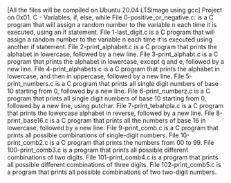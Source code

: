 [All the files will be compiled on Ubuntu 20.04 LTSimage using gcc]
Project on 0x01. C - Variables, if, else, while
File 0-positive_or_negative.c: is a C program that will assign a random number to the variable n each time it is executed, using an if statement.
File 1-last_digit.c is a C program that will assign a random number to the variable n each time it is executed using another if statement.
File 2-print_alphabet.c is a C program that prints the alphabet in lowercase, followed by a new line.
File 3-print_alphabt.c is a C program that prints the alphabet in lowercase, except q and e, followed by a new line.
File 4-print_alphabets.c is a C program that prints the alphabet in lowercase, and then in uppercase, followed by a new line.
File 5-print_numbers.c is a C program that prints all single digit numbers of base 10 starting from 0, followed by a new line.
File 6-print_numberz.c is a C program that prints all single digit numbers of base 10 starting from 0, followed by a new line, using putchar.
File 7-print_tebahpla.c is a C program that prints the lowercase alphabet in reverse, followed by a new line.
File 8-print_base16.c is a C program that prints all the numbers of base 16 in lowercase, followed by a new line.
File 9-print_comb.c is a C program that prints all possible combinations of single-digit numbers.
File 10-print_comb2.c is a C program that prints the numbers from 00 to 99.
File 100-print_comb3.c is a program that prints all possible different combinations of two digits.
File 101-print_comb4.c is a program that prints all possible different combinations of three digits.
File 102-print_comb5.c is a program that prints all possible combinations of two two-digit numbers.
